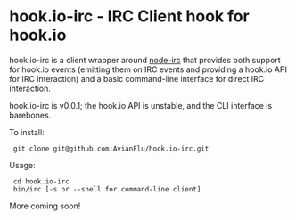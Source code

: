 # hook.io-irc - IRC Client hook for hook.io

hook.io-irc is a client wrapper around [node-irc](http://github.com/martynsmith/node-irc) that provides both support for hook.io events (emitting them on IRC events and providing a hook.io API for IRC interaction) and a basic command-line interface for direct IRC interaction.  

hook.io-irc is v0.0.1; the hook.io API is unstable, and the CLI interface is barebones.

To install:

     git clone git@github.com:AvianFlu/hook.io-irc.git

Usage:

     cd hook.io-irc
     bin/irc [-s or --shell for command-line client]

More coming soon!